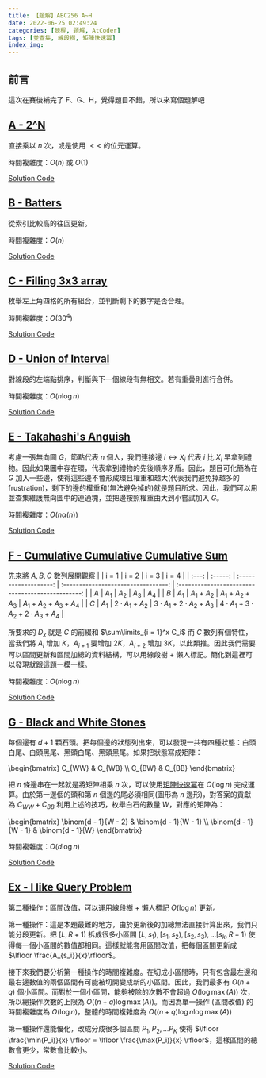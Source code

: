 ```yaml
---
title: 【題解】ABC256 A~H
date: 2022-06-25 02:49:24
categories: [競程, 題解, AtCoder]
tags: [並查集, 線段樹, 矩陣快速冪]
index_img:
---
```


## 前言

這次在賽後補完了 F、G、H，覺得題目不錯，所以來寫個題解吧

## [A - 2^N](https://atcoder.jp/contests/abc256/tasks/abc256_a)

直接乘以 $n$ 次，或是使用 $<<$ 的位元運算。

時間複雜度：$O(n)$ 或 $O(1)$

[Solution Code](https://atcoder.jp/contests/abc256/submissions/32694745)

## [B - Batters](https://atcoder.jp/contests/abc256/tasks/abc256_b)

從索引比較高的往回更新。

時間複雜度：$O(n)$

[Solution Code](https://atcoder.jp/contests/abc256/submissions/32694755)

## [C - Filling 3x3 array](https://atcoder.jp/contests/abc256/tasks/abc256_c)

枚舉左上角四格的所有組合，並判斷剩下的數字是否合理。

時間複雜度：$O(30^4)$

[Solution Code](https://atcoder.jp/contests/abc256/submissions/32694818)

## [D - Union of Interval](https://atcoder.jp/contests/abc256/tasks/abc256_d)

對線段的左端點排序，判斷與下一個線段有無相交。若有重疊則進行合併。

時間複雜度：$O(n \log n)$

[Solution Code](https://atcoder.jp/contests/abc256/submissions/32694847)

## [E - Takahashi's Anguish](https://atcoder.jp/contests/abc256/tasks/abc256_e)

考慮一張無向圖 $G$，節點代表 $n$ 個人，我們連接邊 $i \leftrightarrow X_i$ 代表 $i$ 比 $X_i$ 早拿到禮物。因此如果圖中存在環，代表拿到禮物的先後順序矛盾。因此，題目可化簡為在 $G$ 加入一些邊，使得這些邊不會形成環且權重和越大(代表我們避免掉越多的 frustration)，剩下的邊的權重和(無法避免掉的)就是題目所求。因此，我們可以用並查集維護無向圖中的連通塊，並把邊按照權重由大到小嘗試加入 $G$。

時間複雜度：$O(n \alpha(n))$

[Solution Code](https://atcoder.jp/contests/abc256/submissions/37711907)

## [F - Cumulative Cumulative Cumulative Sum](https://atcoder.jp/contests/abc256/tasks/abc256_f)

先來將 $A, B, C$ 數列展開觀察
|     | i = 1 | i = 2               | i = 3                             | i = 4                                           |
| :---: | :-----: | :-------------------: | :---------------------------------: | :-----------------------------------------------: |
| $A$ | $A_1$ | $A_2$               | $A_3$                             | $A_4$                                           |
| $B$ | $A_1$ | $A_1 + A_2$         | $A_1 + A_2 + A_3$                 | $A_1 + A_2 + A_3 + A_4$                         |
| $C$ | $A_1$ | $2 \cdot A_1 + A_2$ | $3 \cdot A_1 + 2 \cdot A_2 + A_3$ | $4 \cdot A_1 + 3 \cdot A_2 + 2 \cdot A_3 + A_4$ |

所要求的 $D_x$ 就是 $C$ 的前綴和 $\sum\limits_{i = 1}^x C_i$
而 $C$ 數列有個特性，當我們將 $A_i$ 增加 $K$，$A_{i + 1}$ 要增加 $2K$，$A_{i + 2}$ 增加 $3K$，以此類推。因此我們需要可以區間更新和區間加總的資料結構，可以用線段樹 + 懶人標記。簡化到這裡可以發現就跟[這題](https://cses.fi/problemset/task/1736)一模一樣。

時間複雜度：$O(n \log n)$

[Solution Code](https://atcoder.jp/contests/abc256/submissions/37712082)

## [G - Black and White Stones](https://atcoder.jp/contests/abc256/tasks/abc256_g)

每個邊有 $d + 1$ 顆石頭。把每個邊的狀態列出來，可以發現一共有四種狀態：白頭白尾、白頭黑尾、黑頭白尾、黑頭黑尾。如果把狀態寫成矩陣：

\begin{bmatrix}
  C_{WW} & C_{WB} \\\\
  C_{BW} & C_{BB} 
\end{bmatrix}

把 $n$ 條邊串在一起就是將矩陣相乘 $n$ 次，可以使用[矩陣快速冪](https://zh.wikipedia.org/wiki/%E5%B9%B3%E6%96%B9%E6%B1%82%E5%B9%82)在 $O(\log n)$ 完成運算。由於第一邊個的頭和第 $n$ 個邊的尾必須相同(圖形為 $n$ 邊形)，對答案的貢獻為 $C_{WW} + C_{BB}$
利用上述的技巧，枚舉白石的數量 $W$，對應的矩陣為：

\begin{bmatrix}
  \binom{d - 1}{W - 2} & \binom{d - 1}{W - 1} \\\\
  \binom{d - 1}{W - 1} & \binom{d - 1}{W}
\end{bmatrix}

時間複雜度：$O(d \log n)$

[Solution Code](https://atcoder.jp/contests/abc256/submissions/38152274)

## [Ex - I like Query Problem](https://atcoder.jp/contests/abc256/tasks/abc256_h)

第二種操作：區間改值，可以運用線段樹 + 懶人標記 $O(\log n)$ 更新。

第一種操作：這是本題最難的地方，由於更新後的加總無法直接計算出來，我們只能分段更新。把 $[L, R + 1)$ 拆成很多小區間 $[L, s_1), [s_1, s_2), [s_2, s_3), \dots [s_k, R + 1)$ 使得每一個小區間的數值都相同。這樣就能套用區間改值，把每個區間更新成 $\lfloor \frac{A_{s_i}}{x}\rfloor$。

接下來我們要分析第一種操作的時間複雜度。在切成小區間時，只有包含最左邊和最右邊數值的兩個區間有可能被切開變成新的小區間。因此，我們最多有 $O(n + q)$ 個小區間。而對於一個小區間，能夠被除的次數不會超過 $O(\log \max(A))$ 次，所以總操作次數的上限為 $O((n + q) \log \max(A))$。而因為單一操作 (區間改值) 的時間複雜度為 $O(\log n)$，整體的時間複雜度為 $O((n + q) \log n \log \max (A))$

第一種操作還能優化，改成分成很多個區間 $P_1, P_2, \dots P_K$ 使得 $\lfloor \frac{\min(P_i)}{x} \rfloor = \lfloor \frac{\max(P_i)}{x} \rfloor$，這樣區間的總數會更少，常數會比較小。

[Solution Code](https://atcoder.jp/contests/abc256/submissions/37712592)
